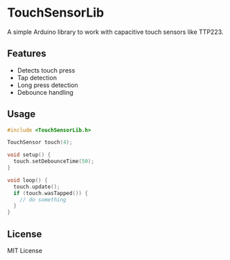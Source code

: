 # TouchSensorLib

A simple Arduino library to work with capacitive touch sensors like TTP223.

## Features

- Detects touch press
- Tap detection
- Long press detection
- Debounce handling

## Usage

```cpp
#include <TouchSensorLib.h>

TouchSensor touch(4);

void setup() {
  touch.setDebounceTime(50);
}

void loop() {
  touch.update();
  if (touch.wasTapped()) {
    // do something
  }
}
```

## License

MIT License